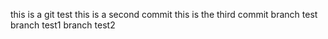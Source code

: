 this is a git test
this is a second commit
this is the third commit
branch test
branch test1
branch test2